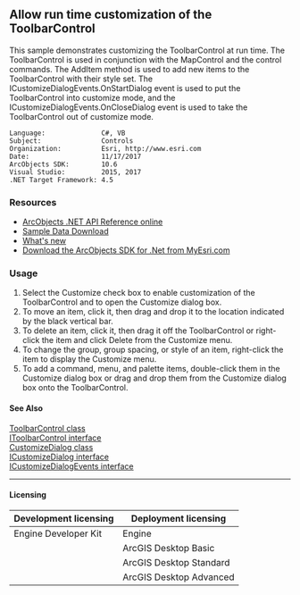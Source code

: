 ## Allow run time customization of the ToolbarControl

This sample demonstrates customizing the ToolbarControl at run time. The ToolbarControl is used in conjunction with the MapControl and the control commands. The AddItem method is used to add new items to the ToolbarControl with their style set. The ICustomizeDialogEvents.OnStartDialog event is used to put the ToolbarControl into customize mode, and the ICustomizeDialogEvents.OnCloseDialog event is used to take the ToolbarControl out of customize mode.  


<!-- TODO: Fill this section below with metadata about this sample-->
```
Language:              C#, VB
Subject:               Controls
Organization:          Esri, http://www.esri.com
Date:                  11/17/2017
ArcObjects SDK:        10.6
Visual Studio:         2015, 2017
.NET Target Framework: 4.5
```

### Resources

* [ArcObjects .NET API Reference online](http://desktop.arcgis.com/en/arcobjects/latest/net/webframe.htm)  
* [Sample Data Download](../../releases)  
* [What's new](http://desktop.arcgis.com/en/arcobjects/latest/net/webframe.htm#05247c04-bfd9-4e36-ae09-bc6e833c3b14.htm)  
* [Download the ArcObjects SDK for .Net from MyEsri.com](https://my.esri.com/)  

### Usage
1. Select the Customize check box to enable customization of the ToolbarControl and to open the Customize dialog box.  
1. To move an item, click it, then drag and drop it to the location indicated by the black vertical bar.   
1. To delete an item, click it, then drag it off the ToolbarControl or right-click the item and click Delete from the Customize menu.   
1. To change the group, group spacing, or style of an item, right-click the item to display the Customize menu.  
1. To add a command, menu, and palette items, double-click them in the Customize dialog box or drag and drop them from the Customize dialog box onto the ToolbarControl.  







#### See Also  
[ToolbarControl class](http://desktop.arcgis.com/search/?q=ToolbarControl%20class&p=0&language=en&product=arcobjects-sdk-dotnet&version=&n=15&collection=help)  
[IToolbarControl interface](http://desktop.arcgis.com/search/?q=IToolbarControl%20interface&p=0&language=en&product=arcobjects-sdk-dotnet&version=&n=15&collection=help)  
[CustomizeDialog class](http://desktop.arcgis.com/search/?q=CustomizeDialog%20class&p=0&language=en&product=arcobjects-sdk-dotnet&version=&n=15&collection=help)  
[ICustomizeDialog interface](http://desktop.arcgis.com/search/?q=ICustomizeDialog%20interface&p=0&language=en&product=arcobjects-sdk-dotnet&version=&n=15&collection=help)  
[ICustomizeDialogEvents interface](http://desktop.arcgis.com/search/?q=ICustomizeDialogEvents%20interface&p=0&language=en&product=arcobjects-sdk-dotnet&version=&n=15&collection=help)  


---------------------------------

#### Licensing  
| Development licensing | Deployment licensing | 
| ------------- | ------------- | 
| Engine Developer Kit | Engine |  
|  | ArcGIS Desktop Basic |  
|  | ArcGIS Desktop Standard |  
|  | ArcGIS Desktop Advanced |  


